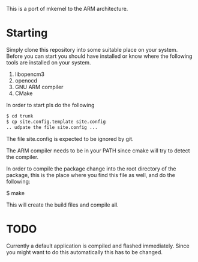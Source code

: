 This is a port of mkernel to the ARM architecture.


Starting
========

Simply clone this repository into some suitable place on your system. Before 
you can start you should have installed or know where the following tools
are installed on your system.

1. libopencm3
2. openocd
3. GNU ARM compiler
4. CMake

In order to start pls do the following

```bash
$ cd trunk
$ cp site.config.template site.config
.. udpate the file site.config ...
```

The file site.config is expected to be ignored by git.

The ARM compiler needs to be in your PATH since cmake will try to detect the 
compiler.

In order to compile the package change into the root directory of the package,
this is the place where you find this file as well, and do the following:

$ make 

This will create the build files and compile all.

TODO
====
Currently a default application is compiled and flashed immediately. Since you
might want to do this automatically this has to be changed.

